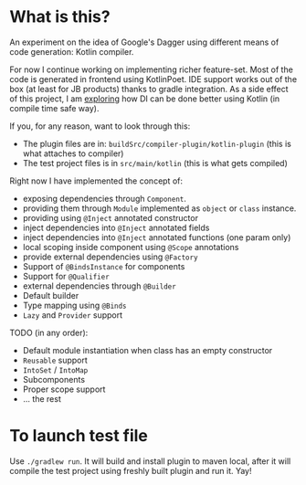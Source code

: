 # What is this?

An experiment on the idea of Google's Dagger using different means of code generation: Kotlin compiler.

For now I continue working on implementing richer feature-set. Most of the code is generated in frontend using KotlinPoet.
IDE support works out of the box (at least for JB products) thanks to gradle integration.
As a side effect of this project, I am [exploring](https://github.com/ShikaSD/kotlin-compiler-di/blob/kotlin-syntax-experiment/PROPOSAL.md) how DI can be done better using Kotlin (in compile time safe way).

If you, for any reason, want to look through this:

- The plugin files are in: `buildSrc/compiler-plugin/kotlin-plugin` (this is what attaches to compiler)
- The test project files is in `src/main/kotlin` (this is what gets compiled)

Right now I have implemented the concept of:
- exposing dependencies through `Component`.
- providing them through `Module` implemented as `object` or `class` instance.
- providing using `@Inject` annotated constructor
- inject dependencies into `@Inject` annotated fields
- inject dependencies into `@Inject` annotated functions (one param only)
- local scoping inside component using `@Scope` annotations
- provide external dependencies using `@Factory`
- Support of `@BindsInstance` for components
- Support for `@Qualifier`
- external dependencies through `@Builder`
- Default builder
- Type mapping using `@Binds`
- `Lazy` and `Provider` support

TODO (in any order):
- Default module instantiation when class has an empty constructor
- `Reusable` support
- `IntoSet` / `IntoMap`
- Subcomponents
- Proper scope support
- ... the rest

# To launch test file

Use `./gradlew run`. It will build and install plugin to maven local, after it will compile the test project
using freshly built plugin and run it. Yay!
